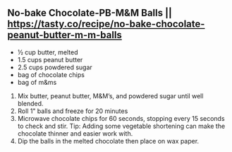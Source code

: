 ## No-bake Chocolate-PB-M&M Balls || https://tasty.co/recipe/no-bake-chocolate-peanut-butter-m-m-balls

- ½ cup butter, melted
- 1.5 cups peanut butter
- 2.5 cups powdered sugar
- bag of chocolate chips
- bag of m&ms

1. Mix butter, peanut butter, M&M’s, and powdered sugar until well blended.
2. Roll 1" balls and freeze for 20 minutes
3. Microwave chocolate chips for 60 seconds, stopping every 15 seconds to check and stir. Tip: Adding some vegetable shortening can make the chocolate thinner and easier work with.
4. Dip the balls in the melted chocolate then place on wax paper.